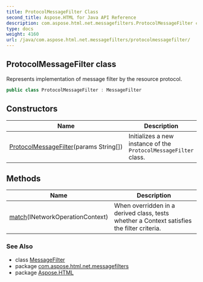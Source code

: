 ```yaml
---
title: ProtocolMessageFilter Class
second_title: Aspose.HTML for Java API Reference
description: com.aspose.html.net.messagefilters.ProtocolMessageFilter class. Represents implementation of message filter by the resource protocol
type: docs
weight: 4160
url: /java/com.aspose.html.net.messagefilters/protocolmessagefilter/
---
```

## ProtocolMessageFilter class

Represents implementation of message filter by the resource protocol.

```java
public class ProtocolMessageFilter : MessageFilter
```

## Constructors

| Name | Description |
| --- | --- |
| [ProtocolMessageFilter](protocolmessagefilter/)(params String[]) | Initializes a new instance of the `ProtocolMessageFilter` class. |

## Methods

| Name | Description |
| --- | --- |
| [match](../../com.aspose.html.net.messagefilters/protocolmessagefilter/match/)(INetworkOperationContext) | When overridden in a derived class, tests whether a Context satisfies the filter criteria. |

### See Also

* class [MessageFilter](../../com.aspose.html.net/messagefilter/)
* package [com.aspose.html.net.messagefilters](../../com.aspose.html.net.messagefilters/)
* package [Aspose.HTML](../../)
